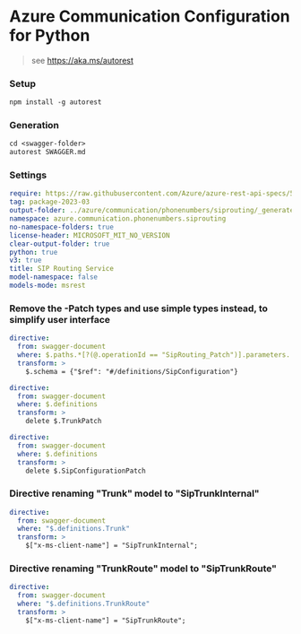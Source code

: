 # Azure Communication Configuration for Python

> see https://aka.ms/autorest

### Setup
```ps
npm install -g autorest
```

### Generation
```ps
cd <swagger-folder>
autorest SWAGGER.md
```

### Settings
``` yaml
require: https://raw.githubusercontent.com/Azure/azure-rest-api-specs/5b18d73e7737aeda98fa81e1c95c7486f72d16d4/specification/communication/data-plane/SipRouting/readme.md
tag: package-2023-03
output-folder: ../azure/communication/phonenumbers/siprouting/_generated
namespace: azure.communication.phonenumbers.siprouting
no-namespace-folders: true
license-header: MICROSOFT_MIT_NO_VERSION
clear-output-folder: true
python: true
v3: true
title: SIP Routing Service
model-namespace: false
models-mode: msrest
```

### Remove the -Patch types and use simple types instead, to simplify user interface
``` yaml
directive:
  from: swagger-document
  where: $.paths.*[?(@.operationId == "SipRouting_Patch")].parameters..[?(@.description == "Sip configuration patch object.")]
  transform: >
    $.schema = {"$ref": "#/definitions/SipConfiguration"}
```

``` yaml
directive:
  from: swagger-document
  where: $.definitions
  transform: >
    delete $.TrunkPatch
```

``` yaml
directive:
  from: swagger-document
  where: $.definitions
  transform: >
    delete $.SipConfigurationPatch
```

### Directive renaming "Trunk" model to "SipTrunkInternal"
``` yaml
directive:
  from: swagger-document
  where: "$.definitions.Trunk"
  transform: >
    $["x-ms-client-name"] = "SipTrunkInternal";
```

### Directive renaming "TrunkRoute" model to "SipTrunkRoute"
``` yaml
directive:
  from: swagger-document
  where: "$.definitions.TrunkRoute"
  transform: >
    $["x-ms-client-name"] = "SipTrunkRoute";
```
